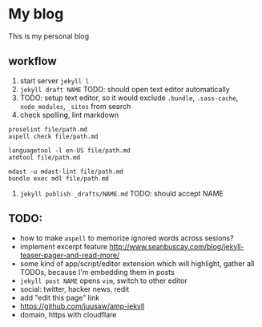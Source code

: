 # My blog

This is my personal blog

## workflow

1. start server `jekyll l`
1. `jekyll draft NAME` TODO: should open text editor automatically
1. TODO: setup text editor, so it would exclude `.bundle`, `.sass-cache`, `node_modules`, `_sites` from search
1. check spelling, lint markdown

```
proselint file/path.md
aspell check file/path.md

languagetool -l en-US file/path.md
atdtool file/path.md

mdast -u mdast-lint file/path.md
bundle exec mdl file/path.md

```

1. `jekyll publish _drafts/NAME.md` TODO: should accept NAME


## TODO:

- how to make `aspell` to memorize ignored words across sesions?
- implement excerpt feature http://www.seanbuscay.com/blog/jekyll-teaser-pager-and-read-more/
- some kind of app/script/editor extension which will highlight, gather all TODOs, because I'm embedding them in posts
- `jekyll post NAME` opens `vim`, switch to other editor
- social: twitter, hacker news, redit
- add "edit this page" link
- https://github.com/juusaw/amp-jekyll
- domain, https with cloudflare
